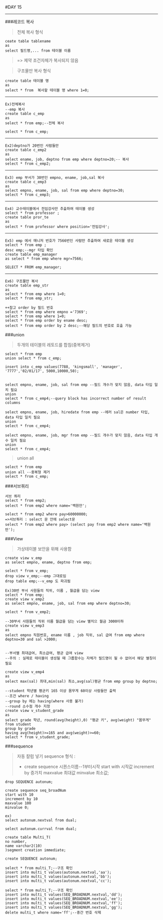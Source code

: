 #DAY 15
___

###레코드 복사
>전체 복사 형식
>
	ceate table tablename
	as
	select 필드명,... from 테이블 이름
>    => 제약 조건자체가 복사되지 않음

>구조물만 복사 형식
>
	create table 테이블 명 
    as 
    select * from  복사할 테이블 명 where 1=0;
	
    
---
	Ex)전체복사
    --emp 복사
	create table c_emp
	as 
	select * from emp;--전체 복사

	select * from c_emp;
---
	Ex2)deptno가 20번인 사람들만
	create table c_emp2
	as 
	select ename, job, deptno from emp where deptno=20;-- 복사
	select * from c_emp2;
    
---	
	Ex3) emp 부서가 30번인 empno, ename, job,sal 복사
	create table c_emp3
	as
	select empno, ename, job, sal from emp where deptno=30;
	select * from c_emp3;
---
    Ex4) 교수테이블에서 전임강사만 추출하여 테이블 생성
	select * from professor ;
	create table pror_te
	as
	select * from professor where position='전임강사';

---

	Ex5) emp 에서 매니저 번호가 7566번인 사람만 추출하여 새로운 테이블 생성
	select * from emp ;
	desc emp;--mgr 타입 확인
	create table emp_manager
	as select * from emp where mgr=7566;

	SELECT * FROM emp_manager;
    
---
	Ex6) 구조물만 복사
    create table emp_str 
    as 
    select * from emp where 1=0;
	select * from emp_str;
    
    ++참고 order by 필드 번호
    select * from emp where empno ='7369';
	select * from emp where 1=0;
	select * from emp order by ename desc;
	select * from emp order by 2 desc;--해당 필드의 번호로 호출 가능
    

###union
> 두개의 테이블의 레토드를 합침(중복제거)

	select * from emp 
	union select * from c_emp;

	insert into c_emp values(7788, 'kingsmall', 'manager', '7777','02/01/17', 5000,10000,50);


	select empno, ename, job, sal from emp --필드 개수가 맞지 않음, data 타입 일치 필요
	union 
	select * from c_emp4;--query block has incorrect number of result columns

	select empno, ename, job, hiredate from emp --에러 sal은 number 타입, data 타입 일치 필요
	union 
	select * from c_emp4;

	select empno, ename, job, mgr from emp --필드 개수가 맞지 않음, data 타입 개수 일치 필요
	union 
	select * from c_emp4;


>union all

	select * from emp 
	union all --중복형 제거
	select * from c_emp;


###서브쿼리
>
>

	서브 쿼리 
	select * from emp2;
	select * from emp2 where name='백원만';

	select * from emp2 where pay>60000000;
	=>서브쿼리 : select 문 안에 select문
	select * from emp2 where pay> (select pay from emp2 where name='백원만');


###View
> 가상테이블
> 보안을 위해 사용함


	create view v_emp
	as select empno, ename, deptno from emp;

	select * from v_emp;
	drop view v_emp;--emp 그대로임
	drop table emp;--v_emp 도 파괴됨

	Ex)30번 부서 사원들의 직위, 이름 , 월급을 담는 view
	select * from emp;
	create view v_emp2
	as select empno, ename, job, sal from emp where deptno=30; 

	select * from v_emp2;

	--30부서 사원들의 직위 이름 월급을 담는 view 별치으 월금 3000이하
	create view v_emp3
	as 
	select empno 직원번호, ename 이름 , job 직위, sal 급여 from emp where deptno=30 and sal >2000; 


	--부서별 최대급여, 최소급여, 평균 급여 view 
	--주의 : 실제로 테이블이 생성될 때 그룹함수는 자체가 필드명이 될 수 없어서 해당 별칭이 필요

	create view v_emp4
	as 
	select max(sal) 최대,min(sal) 최소,avg(sal)평균 from emp group by deptno;

	--student 학년별 평균키 165 이상 몸무게 60이상 사람들만 출력
	--조건 where / having
	--group by 에는 having(where 사용 불가)
	--round 소수점 개수 지정
	create view v_student_grade
	as
	select grade 학년, round(avg(height),0) "평균 키", avg(weight) "몸무게" from student 
	group by grade
	having avg(height)>=165 and avg(weight)>=60;
	select * from v_student_grade;

###sequence

>자동 칼럼 넣기 sequence
>형식 : 
>- create sequence 시퀀스이름--1부터시작
start with 시작값
increment by 증가치
maxvalue 최대값
minvalue 최소값;

	drop SEQUENCE autonum;

	create sequence seq_broadNum
	start with 10
	increment by 10
	maxvalue 100 
	minvalue 0;
	
    ex)
	select autonum.nextval from dual;

	select autonum.currval from dual;

	create table Multi_T(
	no number,
	name varchar2(10)
	)segment creation immediate;

	create SEQUENCE autonum;

	select * from multi_T;--구조 확인
	insert into multi_t values(autonum.nextval,'aa');
	insert into multi_t values(autonum.nextval,'bb');
	insert into multi_t values(autonum.nextval,'cc');

	select * from multi_T;--구조 확인
	insert into multi_t values(SEQ_BROADNUM.nextval,'dd');
	insert into multi_t values(SEQ_BROADNUM.nextval,'ee');
	insert into multi_t values(SEQ_BROADNUM.nextval,'ff');
	insert into multi_t values(SEQ_BROADNUM.nextval,'gg');
	delete multi_t where name='ff';--중간 번호 삭제